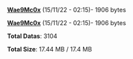 [**Wae9Mc0x**](/data/Wae9Mc0x.txt) (15/11/22 - 02:15)- 1906 bytes

[**Wae9Mc0x**](/data/Wae9Mc0x.txt) (15/11/22 - 02:15)- 1906 bytes

**Total Datas**: 3104

**Total Size**: 17.44 MB / 17.4 MB